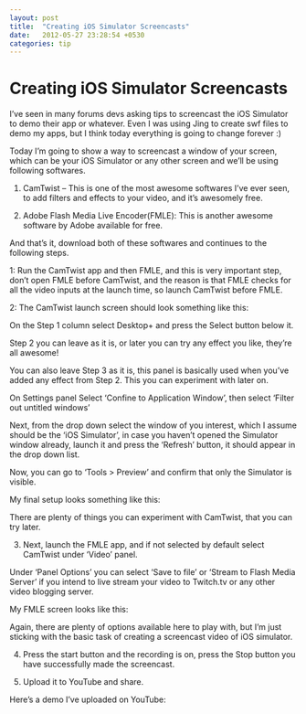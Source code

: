 ```yaml
---
layout: post
title:  "Creating iOS Simulator Screencasts"
date:   2012-05-27 23:28:54 +0530
categories: tip
---
```


Creating iOS Simulator Screencasts
====================================

I’ve seen in many forums devs asking tips to screencast the iOS Simulator to demo their app or whatever. Even I was using Jing to create swf files to demo my apps, but I think today everything is going to change forever :)

Today I’m going to show a way to screencast a window of your screen, which can be your iOS Simulator or any other screen and we’ll be using following softwares.

1. CamTwist – This is one of the most awesome softwares I’ve ever seen, to add filters and effects to your video, and it’s awesomely free.

2. Adobe Flash Media Live Encoder(FMLE): This is another awesome software by Adobe available for free.

And that’s it, download both of these softwares and continues to the following steps.

1: Run the CamTwist app and then FMLE, and this is very important step, don’t open FMLE before CamTwist, and the reason is that FMLE checks for all the video inputs at the launch time, so launch CamTwist before FMLE.

2: The CamTwist launch screen should look something like this:



On the Step 1 column select Desktop+ and press the Select button below it.

Step 2 you can leave as it is, or later you can try any effect you like, they’re all awesome!

You can also leave Step 3 as it is, this panel is basically used when you’ve added any effect from Step 2. This you can experiment with later on.

On Settings panel Select ‘Confine to Application Window’, then select ‘Filter out untitled windows’

Next, from the drop down select the window of you interest, which I assume should be the ‘iOS Simulator’, in case you haven’t opened the Simulator window already, launch it and press the ‘Refresh’ button, it should appear in the drop down list.

Now, you can go to ‘Tools > Preview’ and confirm that only the Simulator is visible.

My final setup looks something like this:



There are plenty of things you can experiment with CamTwist, that you can try later.

3. Next, launch the FMLE app, and if not selected by default select CamTwist under ‘Video’ panel.

Under ‘Panel Options’ you can select ‘Save to file’ or ‘Stream to Flash Media Server’ if you intend to live stream your video to Twitch.tv or any other video blogging server.

My FMLE screen looks like this:



Again, there are plenty of options available here to play with, but I’m just sticking with the basic task of creating a screencast video of iOS simulator.

4. Press the start button and the recording is on, press the Stop button you have successfully made the screencast.

5. Upload it to YouTube and share.

Here’s a demo I’ve uploaded on YouTube:

